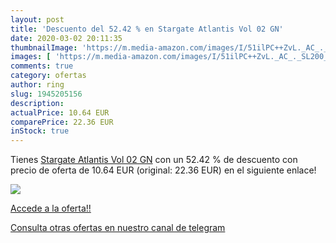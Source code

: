 ```yaml
---
layout: post
title: 'Descuento del 52.42 % en Stargate Atlantis Vol 02 GN'
date: 2020-03-02 20:11:35
thumbnailImage: 'https://m.media-amazon.com/images/I/51ilPC++ZvL._AC_._SL200_.jpg'
images: [ 'https://m.media-amazon.com/images/I/51ilPC++ZvL._AC_._SL200_.jpg' ]
comments: true
category: ofertas
author: ring
slug: 1945205156
description:
actualPrice: 10.64 EUR
comparePrice: 22.36 EUR
inStock: true
---
```


Tienes [Stargate Atlantis Vol 02 GN](https://www.amazon.es/dp/1945205156/?tag=redken-21) con un 52.42 % de descuento con precio de oferta de 10.64 EUR (original: 22.36 EUR) en el siguiente enlace!

[![](https://m.media-amazon.com/images/I/51ilPC++ZvL._AC_._SL200_.jpg)](https://www.amazon.es/dp/1945205156/?tag=redken-21)

[Accede a la oferta!!](https://www.amazon.es/dp/1945205156/?tag=redken-21)

[Consulta otras ofertas en nuestro canal de telegram](https://t.me/s/ofertas25)
